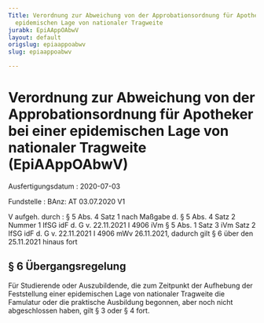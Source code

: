 ```yaml
---
Title: Verordnung zur Abweichung von der Approbationsordnung für Apotheker bei einer
  epidemischen Lage von nationaler Tragweite
jurabk: EpiAAppOAbwV
layout: default
origslug: epiaappoabwv
slug: epiaappoabwv

---
```


# Verordnung zur Abweichung von der Approbationsordnung für Apotheker bei einer epidemischen Lage von nationaler Tragweite (EpiAAppOAbwV)

Ausfertigungsdatum
:   2020-07-03

Fundstelle
:   BAnz: AT 03.07.2020 V1

V aufgeh. durch
:   § 5 Abs. 4 Satz 1 nach Maßgabe d. § 5 Abs. 4 Satz 2 Nummer 1 IfSG idF d. G v. 22.11.2021 I 4906 iVm § 5 Abs. 1 Satz 3 iVm Satz 2 IfSG idF d. G v. 22.11.2021 I 4906 mWv 26.11.2021, dadurch gilt § 6 über den 25.11.2021 hinaus fort


## § 6 Übergangsregelung

Für Studierende oder Auszubildende, die zum Zeitpunkt der Aufhebung der Feststellung einer epidemischen Lage von nationaler Tragweite die Famulatur oder die praktische Ausbildung begonnen, aber noch nicht abgeschlossen haben, gilt § 3 oder § 4 fort.

